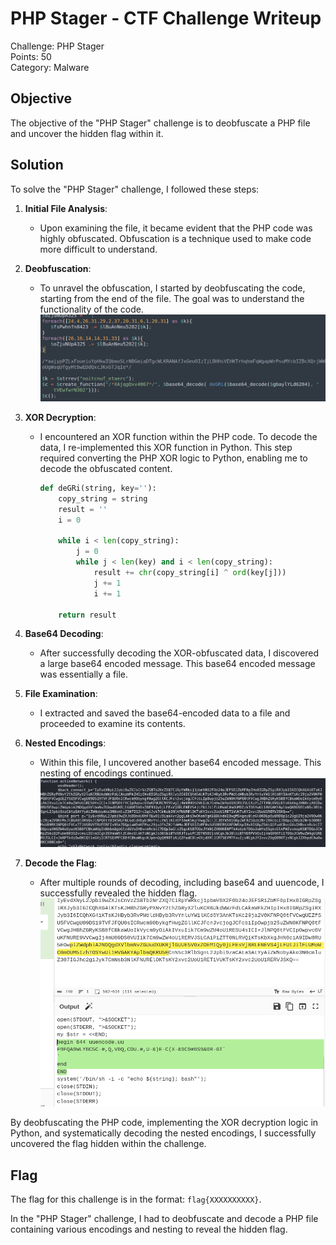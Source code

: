 # PHP Stager - CTF Challenge Writeup

Challenge: PHP Stager  
Points: 50  
Category: Malware  

## Objective
The objective of the "PHP Stager" challenge is to deobfuscate a PHP file and uncover the hidden flag within it.

## Solution
To solve the "PHP Stager" challenge, I followed these steps:

1. **Initial File Analysis**:
   - Upon examining the file, it became evident that the PHP code was highly obfuscated. Obfuscation is a technique used to make code more difficult to understand.

2. **Deobfuscation**:
   - To unravel the obfuscation, I started by deobfuscating the code, starting from the end of the file. The goal was to understand the functionality of the code.
![Deobfuscate](deobfuscated.png)

3. **XOR Decryption**:
   - I encountered an XOR function within the PHP code. To decode the data, I re-implemented this XOR function in Python. This step required converting the PHP XOR logic to Python, enabling me to decode the obfuscated content.
      ```python
      def deGRi(string, key=''):
          copy_string = string
          result = ''
          i = 0

          while i < len(copy_string):
              j = 0
              while j < len(key) and i < len(copy_string):
                  result += chr(copy_string[i] ^ ord(key[j]))
                  j += 1
                  i += 1

          return result
      ```

4. **Base64 Decoding**:
   - After successfully decoding the XOR-obfuscated data, I discovered a large base64 encoded message. This base64 encoded message was essentially a file.

5. **File Examination**:
   - I extracted and saved the base64-encoded data to a file and proceeded to examine its contents.

6. **Nested Encodings**:
   - Within this file, I uncovered another base64 encoded message. This nesting of encodings continued.
![Discovered more base64](<large base64 decoded.png>)

7. **Decode the Flag**:
   - After multiple rounds of decoding, including base64 and uuencode, I successfully revealed the hidden flag.
![Final Round of Decoding](uudecode.png)

By deobfuscating the PHP code, implementing the XOR decryption logic in Python, and systematically decoding the nested encodings, I successfully uncovered the flag hidden within the challenge.

## Flag
The flag for this challenge is in the format: `flag{XXXXXXXXXX}`.

In the "PHP Stager" challenge, I had to deobfuscate and decode a PHP file containing various encodings and nesting to reveal the hidden flag.
